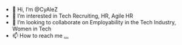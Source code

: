 - 👋 Hi, I’m @CyAleZ
- 👀 I’m interested in Tech Recruiting, HR, Agile HR
- 💞️ I’m looking to collaborate on Employability in the Tech Industry, Women in Tech
- 📫 How to reach me [...](https://twitter.com/calezworld)

<!---
CyAleZ/CyAleZ is a ✨ special ✨ repository because its `README.md` (this file) appears on your GitHub profile.
You can click the Preview link to take a look at your changes.
--->

